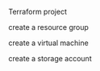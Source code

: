 Terraform project

 create a resource group

 create a virtual machine

 create a storage account



